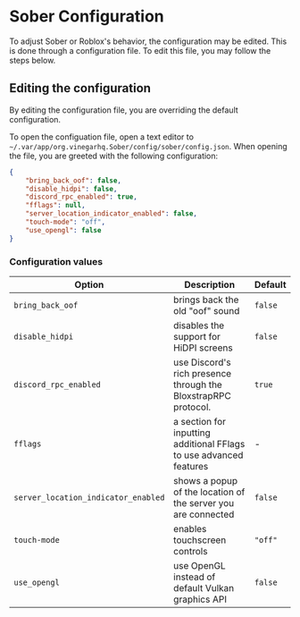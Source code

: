 # Sober Configuration

To adjust Sober or Roblox's behavior, the configuration may be edited. This is done through a configuration file. To edit this file, you may follow the steps below.

## Editing the configuration

By editing the configuration file, you are overriding the default configuration.

To open the configuation file, open a text editor to `~/.var/app/org.vinegarhq.Sober/config/sober/config.json`. When opening the file, you are greeted with the following configuration:

```json
{
    "bring_back_oof": false,
    "disable_hidpi": false,
    "discord_rpc_enabled": true,
    "fflags": null,
    "server_location_indicator_enabled": false,
    "touch-mode": "off",
    "use_opengl": false
}
```

### Configuration values
| Option                              | Description                                                                           | Default   |
| ----------------------------------- | ------------------------------------------------------------------------------------- | --------- |
| `bring_back_oof`                    | brings back the old "oof" sound                                                       | `false`   |
| `disable_hidpi`                     | disables the support for HiDPI screens                                                | `false`   |
| `discord_rpc_enabled`               | use Discord's rich presence through the BloxstrapRPC protocol.                        | `true`    |
| `fflags`                            | a section for inputting additional FFlags to use advanced features                    | -         |
| `server_location_indicator_enabled` | shows a popup of the location of the server you are connected                         | `false`   |
| `touch-mode`                        | enables touchscreen controls                                                               | `"off"`   |
| `use_opengl`                        | use OpenGL instead of default Vulkan graphics API                                     | `false`   |